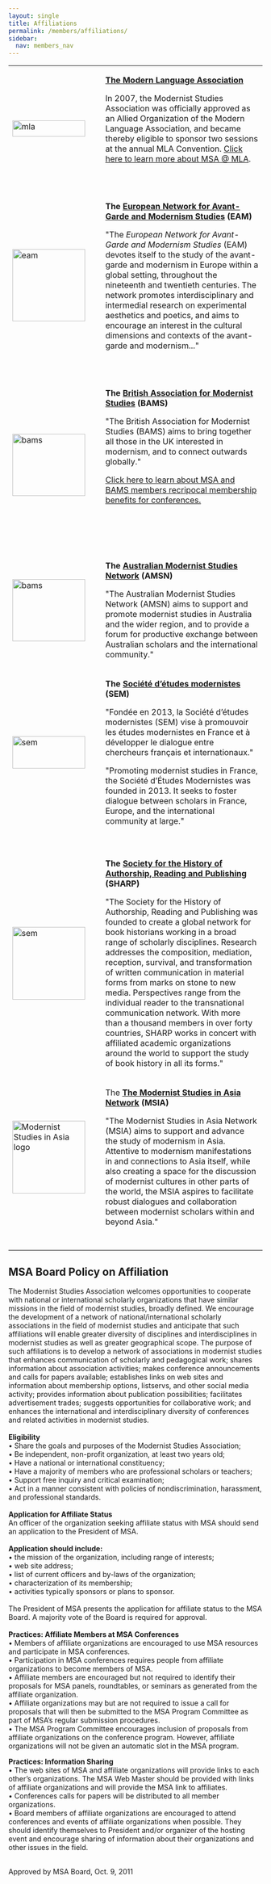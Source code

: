 ```yaml
---
layout: single
title: Affiliations
permalink: /members/affiliations/
sidebar:
  nav: members_nav
---
```


<!-- #BeginEditable "content" 	
-->
<table width="650" border="0">
	<tr>
		<td width="144">
			<img
				src="http://msa.press.jhu.edu/affiliations/images/mlalogo.jpg"
				alt="mla" width="144" height="32" />
		</td>
		<td width="12">&nbsp;</td>
		<td width="480">
			<p>
				<a href="http://www.mla.org/">
					<strong>The Modern Language Association </strong>
				</a>
			</p>
			<p>In 2007, the Modernist Studies Association was officially
				approved as an Allied Organization of the Modern
				Language Association, and became thereby eligible to
				sponsor two sessions at the annual MLA Convention. <a
					href="http://msa.press.jhu.edu/conferences/mla.html"
					>Click here to learn more about MSA @ MLA</a>.</p>
			<p>&nbsp;</p>
		</td>
	</tr>
	<tr>
		<td>
			<img
				src="http://msa.press.jhu.edu/affiliations/images/eam_logo.jpg"
				alt="eam" width="144" height="143" />
		</td>
		<td>&nbsp;</td>
		<td>
			<p>
				<strong>The <a href="http://www.eam-europe.be/">European
					  Network for Avant-Garde and Modernism Studies</a>
					(EAM)</strong>
			</p>
			<p>"The<em> European Network for Avant-Garde and
					Modernism Studies</em> (EAM) devotes itself to the
				study of the avant-garde and modernism in Europe within
				a global setting, throughout the nineteenth and
				twentieth centuries. The network promotes
				interdisciplinary and intermedial research on
				experimental aesthetics and poetics, and aims to
				encourage an interest in the cultural dimensions and
				contexts of the avant-garde and modernism..."</p>
			<p>&nbsp;</p>
		</td>
	</tr>
	<tr>
		<td>
			<img
				src="http://msa.press.jhu.edu/affiliations/images/bams_logo1.jpg"
				alt="bams" width="144" height="123" />
		</td>
		<td>&nbsp;</td>
		<td>
			<p>
				<strong>The <a href="http://bams.ac.uk/">British
					  Association for Modernist Studies</a>
					(BAMS)</strong>
			</p>
			<p>"The British Association for Modernist Studies
				(BAMS) aims to bring together all those in the UK
				interested in modernism, and to connect outwards
				globally."</p>
			<p>
				<a href="msabams.html" target="_blank">Click here to learn about MSA and
					BAMS members recripocal membership benefits for
					conferences.</a>
			</p> 
			<p>&nbsp;</p>
			<p>&nbsp;</p>
		</td>
	</tr>
	<tr>
		<td>
			<img
				src="http://msa.press.jhu.edu/affiliations/images/AMSN21_144px.png"
				alt="bams" width="144" height="123" />
		</td>
		<td>&nbsp;</td>
		<td>
			<p>
				<strong>The <a href="http://amsn.org.au/">Australian
					  Modernist Studies Network</a> (AMSN)</strong>
			</p>
			<p>"The Australian Modernist Studies Network (AMSN)
				aims to support and promote modernist studies in
				Australia and the wider region, and to provide a forum
				for productive exchange between Australian scholars and
				the international community."</p>
		</td>
	</tr>
	<tr>
		<td>
			<img
				src="http://msa.press.jhu.edu/affiliations/images/Logo-SEM.png"
				alt="sem" width="144" height="64" />
		</td>
		<td>&nbsp;</td>
		<td>
			<p>
				<strong>The <a
					  href="https://sem-france.parisnanterre.fr/"
					  >Société d’études modernistes</a> (SEM)</strong>
			</p>
			<p>"Fondée en 2013, la Société d’études modernistes
				(SEM) vise à promouvoir les études modernistes en France
				et à développer le dialogue entre chercheurs français et
				internationaux."</p>
			<p>"Promoting modernist studies in France, the Société
				d’Études Modernistes was founded in 2013. It seeks to
				foster dialogue between scholars in France, Europe, and
				the international community at large."</p>
		</td>
	</tr>
	<tr>
		<td>&nbsp;</td>
		<td>&nbsp;</td>
		<td>&nbsp;</td>
	</tr>
	<tr>
		<td>
			<img
				src="http://msa.press.jhu.edu/affiliations/images/SHARP_small.jpg"
				alt="sem" width="144" height="auto" />
		</td>
		<td>&nbsp;</td>
		<td>
			<p>
				<strong>The <a href="https://www.sharpweb.org/main/"
					  >Society for the History of Authorship, Reading
					  and Publishing</a> (SHARP)</strong>
			</p>
			<p>"The Society for the History of Authorship, Reading
				and Publishing was founded to create a global network
				for book historians working in a broad range of
				scholarly disciplines. Research addresses the
				composition, mediation, reception, survival, and
				transformation of written communication in material
				forms from marks on stone to new media. Perspectives
				range from the individual reader to the transnational
				communication network. With more than a thousand members
				in over forty countries, SHARP works in concert with
				affiliated academic organizations around the world to
				support the study of book history in all its
				forms."</p>
		</td>
	</tr>
	<tr>
		<td>
			<img
				src="http://msa.press.jhu.edu/affiliations/images/msia.jpg"
				alt="Modernist Studies in Asia logo" width="144"
				height="auto" />
		</td>
		<td>&nbsp;</td>
		<td>
			<p> The <strong><a href="https://www.modernismasia.hku.hk/">The
					  Modernist Studies in Asia Network</a>
					(MSIA)</strong>
			</p>
			<p>"The Modernist Studies in Asia Network (MSIA) aims
				to support and advance the study of modernism in Asia.
				Attentive to modernism manifestations in and connections
				to Asia itself, while also creating a space for the
				discussion of modernist cultures in other parts of the
				world, the MSIA aspires to facilitate robust dialogues
				and collaboration between modernist scholars within and
				beyond Asia."</p>
		</td>
	</tr>
	<tr>
		<td>&nbsp;</td>
		<td>&nbsp;</td>
		<td>&nbsp;</td>
	</tr>
</table>
<h2><a name="policy" id="policy"></a>MSA Board Policy on
	Affiliation</h2>
<p> The Modernist Studies Association welcomes opportunities to
	cooperate with national or international scholarly organizations
	that have similar missions in the field of modernist studies,
	broadly defined. We encourage the development of a network of
	national/international scholarly associations in the field of
	modernist studies and anticipate that such affiliations will enable
	greater diversity of disciplines and interdisciplines in modernist
	studies as well as greater geographical scope. The purpose of such
	affiliations is to develop a network of associations in modernist
	studies that enhances communication of scholarly and pedagogical
	work; shares information about association activities; makes
	conference announcements and calls for papers available; establishes
	links on web sites and information about membership options,
	listservs, and other social media activity; provides information
	about publication possibilities; facilitates advertisement trades;
	suggests opportunities for collaborative work; and enhances the
	international and interdisciplinary diversity of conferences and
	related activities in modernist studies. <br />
	<br />
	<strong>Eligibility</strong><br /> • Share the goals and purposes of
	the Modernist Studies Association;<br /> • Be independent,
	non-profit organization, at least two years old;<br /> • Have a
	national or international constituency;<br /> • Have a majority of
	members who are professional scholars or teachers; <br /> • Support
	free inquiry and critical examination;<br /> • Act in a manner
	consistent with policies of nondiscrimination, harassment, and
	professional standards.<br />
	<br />
	<strong>Application for Affiliate Status</strong><br /> An officer
	of the organization seeking affiliate status with MSA should send an
	application to the President of MSA.<br />
	<br />
	<strong>Application should include:</strong><br /> • the mission of
	the organization, including range of interests; <br /> • web site
	address;<br /> • list of current officers and by-laws of the
	organization;<br /> • characterization of its membership;<br /> •
	activities typically sponsors or plans to sponsor.<br />
	<br /> The President of MSA presents the application for affiliate
	status to the MSA Board. A majority vote of the Board is required
	for approval. <br />
	<br />
	<strong>Practices: Affiliate Members at MSA
	Conferences</strong><br /> • Members of affiliate organizations are
	encouraged to use MSA resources and participate in MSA
	conferences.<br /> • Participation in MSA conferences requires
	people from affiliate organizations to become members of MSA.<br />
	• Affiliate members are encouraged but not required to identify
	their proposals for MSA panels, roundtables, or seminars as
	generated from the affiliate organization.<br /> • Affiliate
	organizations may but are not required to issue a call for proposals
	that will then be submitted to the MSA Program Committee as part of
	MSA’s regular submission procedures.<br /> • The MSA Program
	Committee encourages inclusion of proposals from affiliate
	organizations on the conference program. However, affiliate
	organizations will not be given an automatic slot in the MSA
	program.</p>
<p>
	<strong>Practices: Information Sharing</strong><br /> • The web
	sites of MSA and affiliate organizations will provide links to each
	other’s organizations. The MSA Web Master should be provided with
	links of affiliate organizations and will provide the MSA link to
	affiliates.<br /> • Conferences calls for papers will be distributed
	to all member organizations.<br /> • Board members of affiliate
	organizations are encouraged to attend conferences and events of
	affiliate organizations when possible. They should identify
	themselves to President and/or organizer of the hosting event and
	encourage sharing of information about their organizations and other
	issues in the field.</p>
<p><br /> Approved by MSA Board, Oct. 9, 2011</p>